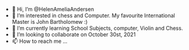 - 👋 Hi, I’m @HelenAmeliaAndersen
- 👀 I’m interested in chess and Computer. My favourite International Master is John Bartholomew :)
- 🌱 I’m currently learning School Subjects, computer, Violin and Chess.
- 💞️ I’m looking to collaborate on October 30st, 2021
- 📫 How to reach me ...

<!---
HelenAmeliaAndersen/HelenAmeliaAndersen is a ✨ special ✨ repository because its `README.md` (this file) appears on your GitHub profile.
You can click the Preview link to take a look at your changes.
--->
